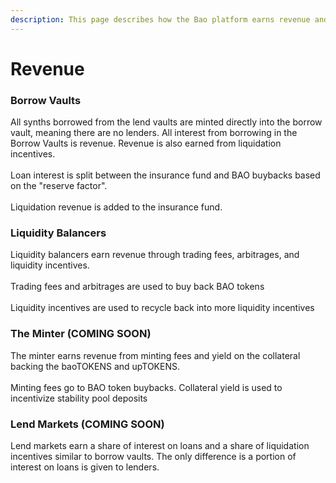 ```yaml
---
description: This page describes how the Bao platform earns revenue and how it is used
---
```


# Revenue

### Borrow Vaults

All synths borrowed from the lend vaults are minted directly into the borrow vault, meaning there are no lenders. All interest from borrowing in the Borrow Vaults is revenue. Revenue is also earned from liquidation incentives.\
\
Loan interest is split between the insurance fund and BAO buybacks based on the "reserve factor".\
\
Liquidation revenue is added to the insurance fund.

### Liquidity Balancers

Liquidity balancers earn revenue through trading fees, arbitrages, and liquidity incentives. \
\
Trading fees and arbitrages are used to buy back BAO tokens\
\
Liquidity incentives are used to recycle back into more liquidity incentives

### The Minter (COMING SOON)

The minter earns revenue from minting fees and yield on the collateral backing the baoTOKENS and upTOKENS. \
\
Minting fees go to BAO token buybacks. Collateral yield is used to incentivize stability pool deposits

### Lend Markets (COMING SOON)

Lend markets earn a share of interest on loans and a share of liquidation incentives similar to borrow vaults. The only difference is a portion of interest on loans is given to lenders.
